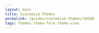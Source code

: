 ```yaml
---
layout: main
title: Customize themes
permalink: /guides/customize-themes/10368
tags: themes theme-form theme-view
---
```

